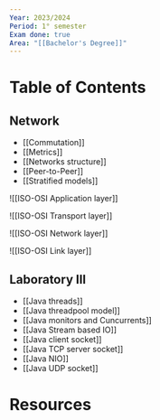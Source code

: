```yaml
---
Year: 2023/2024
Period: 1° semester
Exam done: true
Area: "[[Bachelor's Degree]]"
---
```

# Table of Contents

## Network

- [[Commutation]]
- [[Metrics]]
- [[Networks structure]]
- [[Peer-to-Peer]]
- [[Stratified models]]

![[ISO-OSI Application layer]]

![[ISO-OSI Transport layer]]

![[ISO-OSI Network layer]]

![[ISO-OSI Link layer]]

## Laboratory III

- [[Java threads]]
- [[Java threadpool model]]
- [[Java monitors and Cuncurrents]]
- [[Java Stream based IO]]
- [[Java client socket]]
- [[Java TCP server socket]]
- [[Java NIO]]
- [[Java UDP socket]]
# Resources
